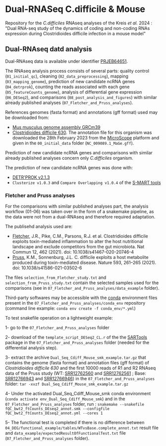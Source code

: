 # Dual-RNASeq C.difficile & Mouse

Repository for the _C.difficiles_ RNAseq analyses of the Kreis _et al._ 2024 : "Dual RNA-seq study of the dynamics of coding and non-coding RNAs expression during Clostridioides difficile infection in a mouse model"

## Dual-RNAseq datd analysis

Dual-RNAseq data is available under identifier [PRJEB64651](https://www.ebi.ac.uk/ena/browser/view/PRJEB64651).

The RNAseq analysis process consists of several parts: quality control (`01_initial_qc`), cleaning (`02_data_preprocessing`), mapping (`03_mapping_genome`), prediction of new candidate ncRNA genes (`04_detrprok`), counting the reads associated with each gene (`05_featureCounts_genome`), analysis of differential gene expression (`06_DESeq2`), and comparisons (`08_post_analysis_and_figures`) with similar already published analyses (`07_Fletcher_and_Pruss_analyses`).

References genomes (fasta format) and annotations (gff format) used may be downloaded from:
- [Mus musculus genome assembly GRCm39](https://www.ncbi.nlm.nih.gov/datasets/genome/GCF_000001635.27)
- [Clostridioides difficile 630](https://www.ncbi.nlm.nih.gov/datasets/genome/GCF_000009205.2). The annotation file for this organism was downloaded the 28th February 2023 from the [MicroScope](http://www.genoscope.cns.fr/agc/microscope) platform and given in the `00_initial_data` folder (`NC_009089.1_MaGe.gff`).

Prediction of new candidate ncRNA genes and comparisons with similar already published analyses concern only _C.difficiles_ organism.

The prediction of new candidate ncRNA genes was done with:
- [DETR'PROK v2.1.3](http://rssf.i2bc.paris-saclay.fr/Software/detrprok.php)
- `Clusterize v1.0.3` and `Compare Overlapping v1.0.4` of the [S-MART tools](https://urgi.versailles.inrae.fr/Tools/S-Mart)

### Fletcher and Pruss analyses

For the comparisons with similar published analyses part, the analysis workflow (01-06) was taken over in the form of a snakemake pipeline, as the data were not from a dual-RNAseq and therefore required adaptation. 

The publisehd analysis used are:

- [Fletcher](https://doi.org/10.1038/s41467-020-20746-4), J.R., Pike, C.M., Parsons, R.J. et al. Clostridioides difficile exploits toxin-mediated inflammation to alter the host nutritional landscape and exclude competitors from the gut microbiota. Nat Commun 12, 462 (2021). doi: 10.1038/s41467-020-20746-4
- [Pruss](https://doi.org/10.1038/s41586-021-03502-6), K.M., Sonnenburg, J.L. C. difficile exploits a host metabolite produced during toxin-mediated disease. Nature 593, 261–265 (2021). doi: 10.1038/s41586-021-03502-6

The files `selection_from_Fletcher_study.txt` and `selection_from_Pruss_study.txt` contain the selected samples used for the comparisons (see in `07_Fletcher_and_Pruss_analyses/data_example` folder).

Third-party softwares may be accessible with the [conda](https://docs.conda.io/en/latest/) environment files present in the `07_Fletcher_and_Pruss_analyses/conda_env` repository (command line example: `conda env create -f conda_env/*.yml`)

To test snakefile operation on a lightweight example:

1- go to the `07_Fletcher_and_Pruss_analyses` folder

2- download of the `template_script_DESeq2_CL.r` of the the [SARTools](https://github.com/PF2-pasteur-fr/SARTools) package in the `07_Fletcher_and_Pruss_analyses` folder (needed for the differential analysis step).

3- extract the archive `Dual_Seq_Cdiff_Mouse_smk_example.tar.gz` that contains the genome (fasta format) and annotation files (gff format) of _Clostridioides difficile 630_ and the first 10000 reads of R1 and R2 RNAseq data of the Pruss study (WT: [SRR12762560](https://www.ebi.ac.uk/ena/browser/view/SRR12762560) and [SRR12762561](https://www.ebi.ac.uk/ena/browser/view/SRR12762561) ; Base: [SRR12766943](https://www.ebi.ac.uk/ena/browser/view/SRR12766943) and [SRR12766946](https://www.ebi.ac.uk/ena/browser/view/SRR12766946)) in the `07_Fletcher_and_Pruss_analyses` folder: `tar -xvzf Dual_Seq_Cdiff_Mouse_smk_example.tar.gz`

4- Under the activated Dual_Seq_Cdiff_Mouse_smk conda environment (`conda activate env_Dual_Seq_Cdiff_Mouse_smk`) and in the `07_Fletcher_and_Pruss_analyses` folder, run : `snakemake --snakefile fQC_bwt2_ftCounts_DEseq2_annot.smk --configfile fQC_bwt2_ftCounts_DEseq2_annot.yml --cores 1`

5- The functional test is completed if there is no difference between `04_DEG/functional_example/tables/WTvsBase.complete_annot.txt` result file and `data_example/expectedResultOfFunctionalTest.txt` file (`07_Fletcher_and_Pruss_analyses` folder).








